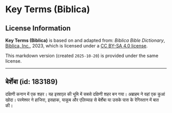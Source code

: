 # Key Terms (Biblica)

## License Information

**Key Terms (Biblica)** is based on and adapted from: _Biblica Bible Dictionary_, [Biblica, Inc.](https://www.biblica.com/), 2023, which is licensed under a [CC BY-SA 4.0 license](https://creativecommons.org/licenses/by-sa/4.0/legalcode.en).

This markdown version (created `2025-10-20`) is provided under the same license.



--------------------------------

## बेर्शेबा (id: 183189)

दक्षिणी कनान में एक शहर। यह इस्राएल की भूमि में सबसे दक्षिणी शहर बन गया। अब्राहम ने वहां एक कुआं खोदा। परमेश्वर ने हाजिरा, इसहाक, याकूब और एलिय्याह से बेर्शेबा या उसके पास के रेगिस्तान में बात की।


